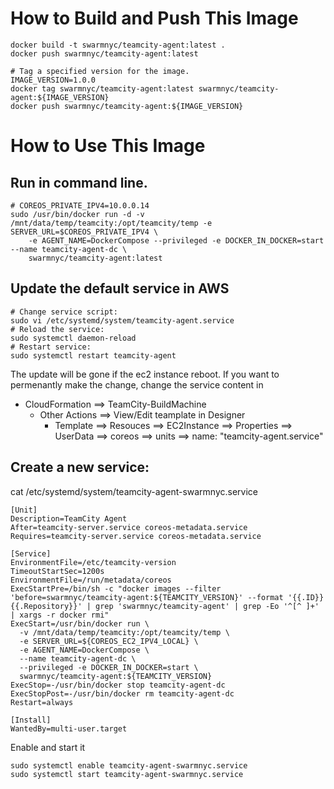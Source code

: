 # How to Build and Push This Image
```
docker build -t swarmnyc/teamcity-agent:latest .
docker push swarmnyc/teamcity-agent:latest

# Tag a specified version for the image.
IMAGE_VERSION=1.0.0
docker tag swarmnyc/teamcity-agent:latest swarmnyc/teamcity-agent:${IMAGE_VERSION}
docker push swarmnyc/teamcity-agent:${IMAGE_VERSION}
```

# How to Use This Image
## Run in command line.
```
# COREOS_PRIVATE_IPV4=10.0.0.14
sudo /usr/bin/docker run -d -v /mnt/data/temp/teamcity:/opt/teamcity/temp -e SERVER_URL=$COREOS_PRIVATE_IPV4 \
    -e AGENT_NAME=DockerCompose --privileged -e DOCKER_IN_DOCKER=start --name teamcity-agent-dc \
    swarmnyc/teamcity-agent:latest
```

## Update the default service in AWS
```
# Change service script:
sudo vi /etc/systemd/system/teamcity-agent.service
# Reload the service:
sudo systemctl daemon-reload
# Restart service:
sudo systemctl restart teamcity-agent
```
The update will be gone if the ec2 instance reboot.
If you want to permenantly make the change, change the service content in 
* CloudFormation ==> TeamCity-BuildMachine
    * Other Actions ==> View/Edit teamplate in Designer
        * Template ==> Resouces ==> EC2Instance ==> Properties ==> UserData ==> coreos ==> units ==> name: "teamcity-agent.service"


## Create a new service: 
cat /etc/systemd/system/teamcity-agent-swarmnyc.service
```
[Unit]
Description=TeamCity Agent
After=teamcity-server.service coreos-metadata.service
Requires=teamcity-server.service coreos-metadata.service

[Service]
EnvironmentFile=/etc/teamcity-version
TimeoutStartSec=1200s
EnvironmentFile=/run/metadata/coreos
ExecStartPre=/bin/sh -c "docker images --filter 'before=swarmnyc/teamcity-agent:${TEAMCITY_VERSION}' --format '{{.ID}} {{.Repository}}' | grep 'swarmnyc/teamcity-agent' | grep -Eo '^[^ ]+' | xargs -r docker rmi"
ExecStart=/usr/bin/docker run \
  -v /mnt/data/temp/teamcity:/opt/teamcity/temp \
  -e SERVER_URL=${COREOS_EC2_IPV4_LOCAL} \
  -e AGENT_NAME=DockerCompose \
  --name teamcity-agent-dc \
  --privileged -e DOCKER_IN_DOCKER=start \
  swarmnyc/teamcity-agent:${TEAMCITY_VERSION}
ExecStop=-/usr/bin/docker stop teamcity-agent-dc
ExecStopPost=-/usr/bin/docker rm teamcity-agent-dc
Restart=always

[Install]
WantedBy=multi-user.target
```
Enable and start it
```
sudo systemctl enable teamcity-agent-swarmnyc.service
sudo systemctl start teamcity-agent-swarmnyc.service
```